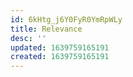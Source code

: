 ```yaml
---
id: 6kHtg_j6Y0FyR0YmRpWLy
title: Relevance
desc: ''
updated: 1639759165191
created: 1639759165191
---
```


